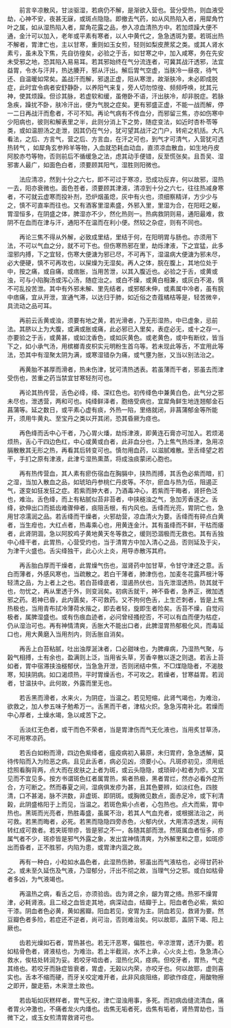 <!-- { "loadSidebar": true } -->
　　前言辛凉散风，甘淡驱湿，若病仍不解，是渐欲入营也。营分受热，则血液受劫，心神不安，夜甚无寐，或斑点隐隐。即撤去气药，如从风热陷入者，用犀角竹叶之属，如从湿热陷入者，犀角花露之品，参入凉血清热方中。若加烦躁大便不通，金汁可以加入，老年或平素有寒者，以人中黄代之，急急透斑为要。若斑出热不解者，胃津亡也，主以甘寒，重则如玉女煎，轻则如梨皮蔗浆之类。或其人肾水素亏，虽未及下焦，先自彷徨矣，必验之于舌，如甘寒之中，加入咸寒，务在先安未受邪之地，恐其陷入易易耳。若其邪始终在气分流连者，可冀其战汗透邪，法宜益胃，令水与汗并，热达腠开，邪从汗出。解后胃气空虚，当肤冷一昼夜，待气还、自温暖如常矣。盖战汗而解，邪退正虚，阳从寒泄，故渐肤冷，未必即成脱症，此时宜令病者安舒静卧，以养阳气来复，旁人切勿惊徨、频频呼唤，扰其元神，使其烦躁。但诊其脉，若虚软和缓，虽倦卧不语，汗出肤冷，却非脱症。若脉急疾，躁扰不卧，肤冷汗出，便为气脱之症矣。更有邪盛正虚，不能一战而解，停一二日再战汗而愈者，不可不知。再论气病有不传血分，而邪留三焦，亦如伤寒中少阳病也，彼则和解表里之半，此则分消上下之势，随症变法，如近时杏朴苓等类，或如温胆汤之走泄，因其仍在气分，犹可望其战汗之门户，转疟之机括。大凡看法，之后、方言气，营之后、方言血，在汗之可也，到气才可清气，入营犹可透热转气 ，如犀角玄参羚羊等物，入血就恐耗血动血，直须凉血散血，如生地丹皮阿胶赤芍等物，否则前后不循缓急之法，虑其动手便错，反至慌张矣。且吾吴、湿邪害人最广，如面色白者，须要顾其阳气，湿胜则阳微也。

　　法应清凉，然到十分之六七，即不可过于寒凉，恐成功反弃，何以故邪，湿热一去，阳亦衰微也。面色苍者，须要顾其津液，清凉到十分之六七，往往热减身寒者，不可就云虚寒而投补剂，恐炉烟虽熄，灰中有火也，须细察精详，方少少与之，慎不可直率而往也。又有酒客里湿素盛，外邪入里，里湿为合，在阳旺之躯，胃湿恒多，在阴盛之体，脾湿亦不少，然化热则一。热病救阴则易，通阳最难，救阴不在血而在津与汗，通阳不在温而在利小便。然较之杂症，则有不同也。

　　再论三焦不得从外解，必致成里结，里结于何，在阳明胃与肠也。亦须用下法，不可以气血之分，就不可下也。但伤寒热邪在里，劫烁津液，下之宜猛，此多湿邪内搏，下之宜轻，伤寒大便溏为邪已尽，不可再下，湿温病大便溏为邪未尽，必大便硬，慎不可再攻也，以屎燥为无湿矣。再人之体，脘在腹上，其地位处于中，按之痛，或自痛，或痞胀，当用苦泄，以其入腹近也。必验之于舌，或黄或浊，可与小陷胸汤或泻心汤，随症治之。或白不燥，或黄白相兼，或灰白不渴，慎不可乱投苦泄。其中有外邪未解、里先结者，或邪郁未伸，或素属中冷者，虽有脘中痞痛，宜从开泄，宣通气滞，以达归于肺，如近俗之杏蔻橘桔等是，轻苦微辛，具流动之品可耳。

　　再前云舌黄或浊，须要有地之黄，若光滑者，乃无形湿热，中已虚象，忌前法。其脐以上为大腹，或满或胀或痛，此必邪已入里矣，表症必无，或十之存一。亦要验之于舌，或黄甚，或如沈香色，或如灰黄色。或老黄色，或中有断纹，皆当下之，如小承气汤，用槟榔青皮枳实元明粉生首乌等。若未现此等舌，不宜用此等法，恐其中有湿聚太阴为满，或寒湿错杂为痛，或气壅为胀，又当以别法治之。

　　再黄胎不甚厚而滑者，热未伤津，犹可清热透表。若虽薄而干者，邪虽去而津受伤也，苦重之药当禁宜甘寒轻剂可也。

　　再论其热传营，舌色必绛，绛、深红色也。初传绛色中兼黄白色，此气分之邪未尽也，泄透营，两和可也。纯绛鲜泽者，胞络受病也，宜犀角鲜生地连翘郁金石菖蒲等。延之数日，或平素心虚有痰，外热一陷，里络就闭，非菖蒲郁金等所能开，须用牛黄丸、至宝丹之类以开其闭，恐其昏厥为痉也。

　　再色绛而舌中心干者，乃心胃火燔，劫烁津液，即黄连石膏亦可加入。若烦渴烦热，舌心干四边色红，中心或黄或白者，此非血分也，乃上焦气热烁津，急用凉膈散散其无形之热，再看其后转变可也。慎勿用血药，以滋腻难散。至舌绛望之若干，手扪之原有津液，此津亏湿热熏蒸，将成浊痰蒙闭心胞也。

　　再有热传营血，其人素有瘀伤宿血在胸膈中，挟热而搏，其舌色必紫而暗，扪之湿，当加入散血之品，如琥珀丹参桃仁丹皮等。不尔，瘀血与热为伍，阻遏正气，遂变如狂发狂之症。若紫而肿大者，乃酒毒冲心，若紫而干晦者，肾肝色泛也，难治。舌色绛，而上有粘腻似苔非苔者，中挟穟浊之气，急加芳香逐之。舌绛，欲伸出口而抵齿难骤伸者，痰阻舌根，有内风也。舌绛而光亮，胃阴亡也，急用甘凉濡润之品。若舌绛而干燥者，火邪劫营，凉血清火为要。舌绛而有碎点白黄者，当生疳也，大红点者，热毒乘心也，用黄连金汁。其有虽绛而不鲜，干枯而痿者，此肾阴涸，急以阿胶鸡子黄地黄天冬等救之，缓则恐涸极而无救也。其有舌独中心绛干者，此胃热，心营受灼也，当于清胃方中加入清心之品，否则延及于尖，为津干火盛也。舌尖绛独干，此心火上炎，用导赤散泻其府。

　　再舌胎白厚而干燥者，此胃燥气伤也，滋肾药中加甘草，令甘守津还之意。舌白而薄者，外感风寒也，当疏散之。若白干薄者，肺津伤也，加麦冬花露芦根汁等轻清之品，为上者上之也。若白苔绛底者，湿遏热伏也，当先泄湿透热，防其就干也，勿忧之，再从里透于外，则变润矣。初病舌就干，神不昏者，急养正，微加透邪之药。若神已昏，此内匮矣，不可救药。又不拘何色舌，上生芒刺者，皆是上焦热极也，当用青布拭冷薄荷水揩之，即去者轻，旋即生者险矣。舌苔不燥，自觉闷极者，属脾湿盛也。或有伤痕血迹者，必问曾经搔挖否，不可以有血而便为枯症，仍从湿治可也。再有神情清爽，舌胀大不能出口者，此脾湿胃热郁极化风，而毒延口也，用大黄磨入当用剂内，则舌胀自消矣。

　　再舌上白苔粘腻，吐出浊厚涎沫者，口必甜味也，为脾瘅病，乃湿热气聚，与榖气相搏，土有余也，盈满则上泛，当用省头草，芳香辛散以逐之则退。若舌上苔如者，胃中宿滞挟浊穟郁伏，当急急开泄，否则闭结中焦，不□煤隐隐者，不渴肢寒，知挟阴病。如口渴烦热，平时胃燥舌也，不可攻之。若燥者，甘寒益胃。若润者，甘温扶中。此何故，外露而里无也。

　　若舌黑而滑者，水来火，为阴症，当温之。若见短缩，此肾气竭也，为难治，欲救之，加人参五味子勉希万一。舌黑而干者，津枯火炽。急急泻南补北。若燥而中心厚者，土燥水竭，急以咸苦下之。

　　舌淡红无色者，或干而色不荣者，当是胃津伤而气无化液也，当用炙甘草汤，不可用寒凉药。

　　若舌白如粉而滑，四边色紫绛者，瘟疫病初入募原，未归胃府，急急透解，莫待传陷而入为险恶之病。且见此舌者，病必见凶，须要小心。凡斑疹初见，须用纸捻照看胸背两，点大而在皮肤之上者为斑，或云头隐隐，或琐碎小粒者为疹。又宜见而不宜见多。按方书谓斑色红者属胃热，紫者热极，黑者胃烂，然亦必看外症所合，方可断之。然而春夏之间，湿病俱发疹为甚，且其色要辨，如淡红色，四肢清，口不甚渴，脉不洪数，非虚斑、即阴斑。或胸微见数点，面赤足冷，或下利清榖，此阴盛格阳于上而见，当温之。若斑色紫小点者，心包热也。点大而紫，胃中热也。黑斑而光亮者，热胜毒盛，虽属不治，若其人气血充者，或根据法治之，尚可救。若黑而晦者，必死。若黑而隐隐四旁赤色，火郁内伏，大用清凉透发，间有转红成可救者。若夹斑带疹，皆是邪之不一，各随其部而泄。然斑属血者恒多，疹属气者不少，斑疹皆是邪气外露之象，发出宜神情清爽，为外解里和之意，如斑疹出而昏者，正不胜邪，内陷为患，或胃津内涸之故。

　　再有一种白，小粒如水晶色者，此湿热伤肺，邪虽出而气液枯也，必得甘药补之。或未至久延伤及气液，乃湿郁分，汗出不彻之故，当理气分之邪。或白如枯骨者多凶，为气液竭也。

　　再温热之病，看舌之后，亦须验齿。齿为肾之余，龈为胃之络。热邪不燥胃津，必耗肾液。且二经之血皆走其地，病深动血，结瓣于上。阳血者色必紫，紫如干漆。阴血者色必黄，黄如酱瓣。阳血若见，安胃为主。阴血若见，救肾为要。然豆瓣色者多险，若症还不逆者，尚可治，否则难治矣。何以故耶，盖阴下竭、阳上厥也。

　　齿若光燥如石者，胃热甚也。若无汗恶寒，偏胜也，辛凉泄胃，透汗为要。若如枯骨色者，肾液枯也，为难治。若上半截润，水不上承，心火炎上也，急急清心救水，俟枯处转润为妥。若咬牙啮齿者，湿热化风，痉病。但咬牙者，胃热，气走其络也。若咬牙而脉症皆衰者，胃虚，无榖以内荣，亦咬牙也。何以故耶，虚则喜实也。舌本不缩而硬，而牙关咬定难开者，此非风痰阻络，即欲作痉症，用酸物擦之即开，酸走筋，木来泄土故也。

　　若齿垢如灰糕样者，胃气无权，津亡湿浊用事，多死。而初病齿缝流清血，痛者胃火冲激也，不痛者龙火内燔也。齿焦无垢者死，齿焦有垢者，肾热胃劫也，当微下之，或玉女煎清胃救肾可也。

